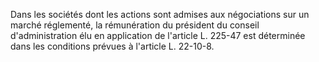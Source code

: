 Dans les sociétés dont les actions sont admises aux négociations sur un marché réglementé, la rémunération du président du conseil d'administration élu en application de l'article L. 225-47 est déterminée dans les conditions prévues à l'article L. 22-10-8.

